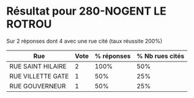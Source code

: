 # Résultat pour 280-NOGENT LE ROTROU

Sur 2 réponses dont 4 avec une rue cité (taux réussite 200%)

| Rue | Vote | % réponses | % Nb rues cités|
|-----|------|------------|----------------|
| RUE SAINT HILAIRE | 2 | 100% | 50%|
| RUE VILLETTE GATE | 1 | 50% | 25%|
| RUE GOUVERNEUR | 1 | 50% | 25%|
